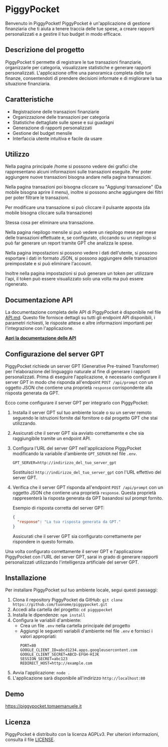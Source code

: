 # PiggyPocket

Benvenuto in PiggyPocket! PiggyPocket è un'applicazione di gestione finanziaria che ti aiuta a tenere traccia delle tue spese, a creare rapporti personalizzati e a gestire il tuo budget in modo efficace.

## Descrizione del progetto

PiggyPocket ti permette di registrare le tue transazioni finanziarie, organizzarle per categoria, visualizzare statistiche e generare rapporti personalizzati. L'applicazione offre una panoramica completa delle tue finanze, consentendoti di prendere decisioni informate e di migliorare la tua situazione finanziaria.

## Caratteristiche

- Registrazione delle transazioni finanziarie
- Organizzazione delle transazioni per categoria
- Statistiche dettagliate sulle spese e sui guadagni
- Generazione di rapporti personalizzati
- Gestione del budget mensile
- Interfaccia utente intuitiva e facile da usare

## Utilizzo

Nella pagina principale /home si possono vedere dei grafici che rappresentano alcuni informazioni sulle transazioni eseguite.
Per poter aggiungere nuove transazioni bisogna andare nella pagina transazioni.

Nella pagina transazioni poi bisogna cliccare su "Aggiungi transazione" (Da mobile bisogna aprire il menu), inoltre si possono anche aggiungere dei filtri per poter filtrare le transazioni.

Per modificare una transazione si può cliccare il pulsante apposta (da mobile bisogna cliccare sulla transazione)

Stessa cosa per eliminare una transazione.

Nella pagina riepilogo mensile si può vedere un riepilogo mese per mese delle transazioni effettuate e, se configurato, cliccando su un riepilogo si può far generare un report tramite GPT che analizza le spese.

Nella pagina impostazioni si possono vedere i dati dell'utente, si possono esportare i dati in formato JSON, si possono aggiungere delle transazioni preimpostate e si può eliminare l'account.

Inoltre nella pagina impostazioni si può generare un token per utilizzare l'api, il token può essere visualizzato solo una volta ma può essere rigenerato.

## Documentazione API

La documentazione completa delle API di PiggyPocket è disponibile nel file [API.md](API.md). Questo file fornisce dettagli su tutti gli endpoint API disponibili, i parametri richiesti, le risposte attese e altre informazioni importanti per l'integrazione con l'applicazione.

**[Apri la documentazione delle API](API.md)**

## Configurazione del server GPT

PiggyPocket richiede un server GPT (Generative Pre-trained Transformer) per l'elaborazione del linguaggio naturale al fine di generare i rapporti personalizzati. Prima di eseguire l'applicazione, è necessario configurare il server GPT in modo che risponda all'endpoint `POST /api/prompt` con un oggetto JSON che contiene una proprietà `response` corrispondente alla risposta generata da GPT.

Ecco come configurare il server GPT per integrarlo con PiggyPocket:

1. Installa il server GPT sul tuo ambiente locale o su un server remoto seguendo le istruzioni fornite dal fornitore o dal progetto GPT che stai utilizzando.
2. Assicurati che il server GPT sia avviato correttamente e che sia raggiungibile tramite un endpoint API.
3. Configura l'URL del server GPT nell'applicazione PiggyPocket modificando la variabile d'ambiente `GPT_SERVER` nel file `.env`.

   ```
   GPT_SERVER=http://indirizzo_del_tuo_server_gpt
   ```

   Sostituisci `http://indirizzo_del_tuo_server_gpt` con l'URL effettivo del server GPT.

4. Verifica che il server GPT risponda all'endpoint `POST /api/prompt` con un oggetto JSON che contiene una proprietà `response`. Questa proprietà rappresenterà la risposta generata da GPT basandosi sul prompt fornito.

   Esempio di risposta corretta del server GPT:

   ```json
   {
     "response": "La tua risposta generata da GPT."
   }
   ```

   Assicurati che il server GPT sia configurato correttamente per rispondere in questo formato.

Una volta configurato correttamente il server GPT e l'applicazione PiggyPocket con l'URL del server GPT, sarai in grado di generare rapporti personalizzati utilizzando l'intelligenza artificiale del server GPT.

## Installazione

Per installare PiggyPocket sul tuo ambiente locale, segui questi passaggi:

1. Clona il repository PiggyPocket da GitHub: `git clone https://github.com/tuonome/piggypocket.git`
2. Accedi alla cartella del progetto: `cd piggypocket`
3. Installa le dipendenze: `npm install`
4. Configura le variabili d'ambiente:
   - Crea un file `.env` nella cartella principale del progetto
   - Aggiungi le seguenti variabili d'ambiente nel file `.env` e fornisci i valori appropriati:
     ```
     PORT=80
     GOOGLE_CLIENT_ID=abcd1234.apps.googleusercontent.com
     GOOGLE_CLIENT_SECRET=ABCD-EFGH-HIJK
     SESSION_SECRET=abc123
     REDIRECT_HOST=http://example.com
     ```
5. Avvia l'applicazione: `node .`
6. L'applicazione sarà disponibile all'indirizzo `http://localhost:80`

## Demo

https://piggypocket.tomaemanuele.it

## Licenza

PiggyPocket è distribuito con la licenza AGPLv3. Per ulteriori informazioni, consulta il file [LICENSE](LICENSE).